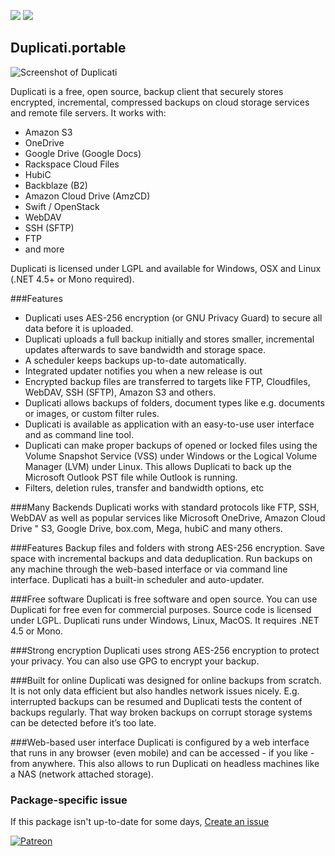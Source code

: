 [![](https://img.shields.io/chocolatey/v/dogecoin.portable?color=green&label=dogecoin.portable)](https://chocolatey.org/packages/dogecoin.portable) [![](https://img.shields.io/chocolatey/dt/dogecoin.portable)](https://chocolatey.org/packages/dogecoin.portable)

## Duplicati.portable
![Screenshot of Duplicati](http://www.duplicati.com/images/news/2016-03-20-New-UI.jpg)

Duplicati is a free, open source, backup client that securely stores encrypted, incremental, compressed backups on cloud storage services and remote file servers. It works with:

* Amazon S3
* OneDrive
* Google Drive (Google Docs)
* Rackspace Cloud Files
* HubiC
* Backblaze (B2)
* Amazon Cloud Drive (AmzCD)
* Swift / OpenStack
* WebDAV
* SSH (SFTP)
* FTP
* and more

Duplicati is licensed under LGPL and available for Windows, OSX and Linux (.NET 4.5+ or Mono required).

###Features

* Duplicati uses AES-256 encryption (or GNU Privacy Guard) to secure all data before it is uploaded.
* Duplicati uploads a full backup initially and stores smaller, incremental updates afterwards to save bandwidth and storage space.
* A scheduler keeps backups up-to-date automatically.
* Integrated updater notifies you when a new release is out
* Encrypted backup files are transferred to targets like FTP, Cloudfiles, WebDAV, SSH (SFTP), Amazon S3 and others.
* Duplicati allows backups of folders, document types like e.g. documents or images, or custom filter rules.
* Duplicati is available as application with an easy-to-use user interface and as command line tool.
* Duplicati can make proper backups of opened or locked files using the Volume Snapshot Service (VSS) under Windows or the Logical Volume Manager (LVM) under Linux. This allows Duplicati to back up the Microsoft Outlook PST file while Outlook is running.
* Filters, deletion rules, transfer and bandwidth options, etc

###Many Backends
Duplicati works with standard protocols like FTP, SSH, WebDAV as well as popular services like Microsoft OneDrive, Amazon Cloud Drive " S3, Google Drive, box.com, Mega, hubiC and many others.


###Features
Backup files and folders with strong AES-256 encryption. Save space with incremental backups and data deduplication. Run backups on any machine through the web-based interface or via command line interface. Duplicati has a built-in scheduler and auto-updater.


###Free software
Duplicati is free software and open source. You can use Duplicati for free even for commercial purposes. Source code is licensed under LGPL. Duplicati runs under Windows, Linux, MacOS. It requires .NET 4.5 or Mono.


###Strong encryption
Duplicati uses strong AES-256 encryption to protect your privacy. You can also use GPG to encrypt your backup.


###Built for online
Duplicati was designed for online backups from scratch. It is not only data efficient but also handles network issues nicely. E.g. interrupted backups can be resumed and Duplicati tests the content of backups regularly. That way broken backups on corrupt storage systems can be detected before it’s too late.


###Web-based user interface
Duplicati is configured by a web interface that runs in any browser (even mobile) and can be accessed - if you like - from anywhere. This also allows to run Duplicati on headless machines like a NAS (network attached storage).	


### Package-specific issue
If this package isn't up-to-date for some days, [Create an issue](https://github.com/tunisiano187/Chocolatey-packages/issues/new/choose)

[![Patreon](https://cdn.jsdelivr.net/gh/tunisiano187/Chocolatey-packages@d15c4e19c709e7148588d4523ffc6dd3cd3c7e5e/icons/patreon.png)](https://www.patreon.com/bePatron?u=39585820)
